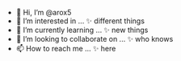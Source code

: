 - 👋 Hi, I’m @arox5
- 👀 I’m interested in ... ✨ different things 
- 🌱 I’m currently learning ... ✨ new things 
- 💞️ I’m looking to collaborate on ... ✨ who knows 
- 📫 How to reach me ... ✨ here 

